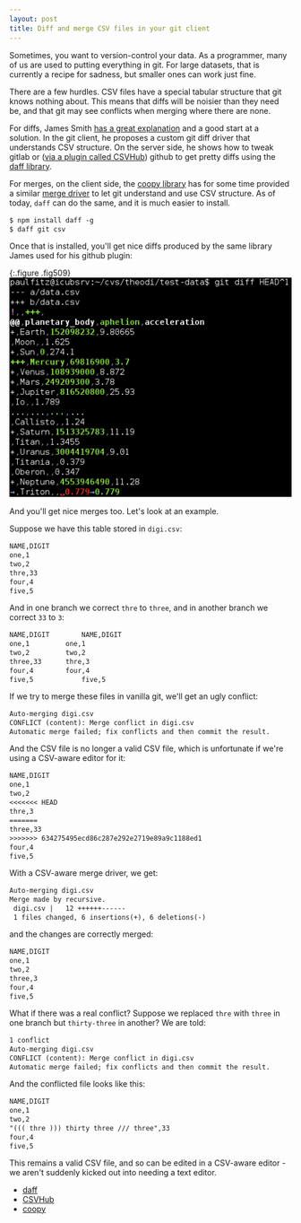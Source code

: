 ```yaml
---
layout: post
title: Diff and merge CSV files in your git client
---
```


Sometimes, you want to version-control your data.
As a programmer, many of us are used to putting everything in git.
For large datasets, that is currently a recipe for sadness, but
smaller ones can work just fine.

There are a few hurdles. CSV files have a special tabular structure
that git knows nothing about. This means that diffs will be noisier
than they need be, and that git may see conflicts when merging where
there are none.  

For diffs, James Smith [has a great explanation](http://theodi.org/blog/adapting-git-simple-data) and a good start at a solution.  In the git client,
he proposes a custom git diff driver that understands CSV structure.
On the server side, he shows how to tweak gitlab or ([via a plugin called CSVHub](http://theodi.org/blog/csvhub-github-diffs-for-csv-files)) github to get pretty diffs using the [daff library](https://github.com/paulfitz/daff).

For merges, on the client side, the [coopy library](http://share.find.coop) has 
for some time provided a similar [merge driver](http://share.find.coop/doc/tutorial_git.html) to let git understand and use CSV structure.  As of today,
`daff` can do the same, and it is much easier to install.

~~~
$ npm install daff -g
$ daff git csv
~~~

Once that is installed, you'll get nice diffs produced by the same
library James used for his github plugin:

{:.figure .fig509}
![Random diff](/images/random_diff.png)

And you'll get nice merges too.  Let's look at an example.

Suppose we have this table stored in `digi.csv`:

~~~
NAME,DIGIT
one,1
two,2
thre,33
four,4
five,5
~~~

And in one branch we correct `thre` to `three`, 
and in another branch we correct `33` to `3`:

~~~
NAME,DIGIT        NAME,DIGIT      
one,1	   	  one,1	   
two,2	   	  two,2	   
three,33   	  thre,3	   
four,4	   	  four,4	   
five,5       	  five,5     
~~~

If we try to merge these files in vanilla git, we'll get an ugly conflict:

~~~
Auto-merging digi.csv
CONFLICT (content): Merge conflict in digi.csv
Automatic merge failed; fix conflicts and then commit the result.
~~~

And the CSV file is no longer a valid CSV file, which is unfortunate
if we're using a CSV-aware editor for it:

~~~
NAME,DIGIT
one,1
two,2
<<<<<<< HEAD
thre,3
=======
three,33
>>>>>>> 634275495ecd86c287e292e2719e89a9c1188ed1
four,4
five,5
~~~

With a CSV-aware merge driver, we get:

~~~
Auto-merging digi.csv
Merge made by recursive.
 digi.csv |   12 ++++++------
 1 files changed, 6 insertions(+), 6 deletions(-)
~~~

and the changes are correctly merged:

~~~
NAME,DIGIT
one,1
two,2
three,3
four,4
five,5
~~~

What if there was a real conflict?  Suppose we replaced `thre` with
`three` in one branch but `thirty-three` in another?  We are told:

~~~
1 conflict
Auto-merging digi.csv
CONFLICT (content): Merge conflict in digi.csv
Automatic merge failed; fix conflicts and then commit the result.
~~~

And the conflicted file looks like this:

~~~
NAME,DIGIT
one,1
two,2
"((( thre ))) thirty three /// three",33
four,4
five,5
~~~

This remains a valid CSV file, and so can be edited in a CSV-aware editor - 
we aren't suddenly kicked out into needing a text editor.

<ul class="menu">
  <li><a href="/2014/06/10/daff.html">daff</a></li>
  <li><a href="http://theodi.org/blog/csvhub-github-diffs-for-csv-files">CSVHub</a></li>
  <li><a href="http://share.find.coop">coopy</a></li>
</ul>
